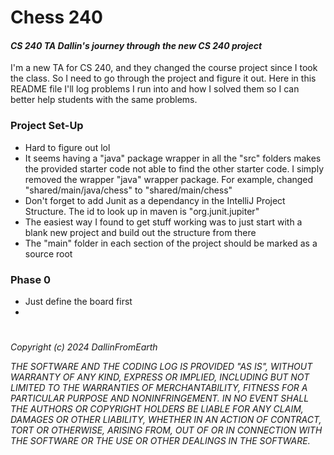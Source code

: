 # Chess 240
#### *CS 240 TA Dallin's journey through the new CS 240 project*

I'm a new TA for CS 240, and they changed the course project since I took the class. So I need to go through the project and figure it out. Here in this README file I'll log problems I run into and how I solved them so I can better help students with the same problems.

### Project Set-Up
- Hard to figure out lol
- It seems having a "java" package wrapper in all the "src" folders makes the provided starter code not able to find the other starter code. I simply removed the wrapper "java" wrapper package. For example, changed "shared/main/java/chess" to "shared/main/chess"
- Don't forget to add Junit as a dependancy in the IntelliJ Project Structure. The id to look up in maven is "org.junit.jupiter"
- The easiest way I found to get stuff working was to just start with a blank new project and build out the structure from there
- The "main" folder in each section of the project should be marked as a source root

### Phase 0
- Just define the board first
- 







#
*Copyright (c) 2024 DallinFromEarth* 

*THE SOFTWARE AND THE CODING LOG IS PROVIDED "AS IS", WITHOUT WARRANTY OF ANY KIND, EXPRESS OR IMPLIED, INCLUDING BUT NOT LIMITED TO THE WARRANTIES OF MERCHANTABILITY, FITNESS FOR A PARTICULAR PURPOSE AND NONINFRINGEMENT. IN NO EVENT SHALL THE AUTHORS OR COPYRIGHT HOLDERS BE LIABLE FOR ANY CLAIM, DAMAGES OR OTHER LIABILITY, WHETHER IN AN ACTION OF CONTRACT, TORT OR OTHERWISE, ARISING FROM, OUT OF OR IN CONNECTION WITH THE SOFTWARE OR THE USE OR OTHER DEALINGS IN THE SOFTWARE.*